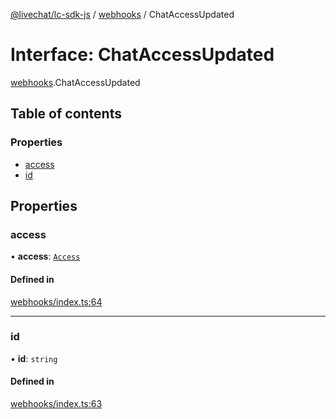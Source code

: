 [@livechat/lc-sdk-js](../README.md) / [webhooks](../modules/webhooks.md) / ChatAccessUpdated

# Interface: ChatAccessUpdated

[webhooks](../modules/webhooks.md).ChatAccessUpdated

## Table of contents

### Properties

- [access](webhooks.ChatAccessUpdated.md#access)
- [id](webhooks.ChatAccessUpdated.md#id)

## Properties

### access

• **access**: [`Access`](webhooks_structures_structures.Access.md)

#### Defined in

[webhooks/index.ts:64](https://github.com/livechat/lc-sdk-js/blob/10347df/src/webhooks/index.ts#L64)

___

### id

• **id**: `string`

#### Defined in

[webhooks/index.ts:63](https://github.com/livechat/lc-sdk-js/blob/10347df/src/webhooks/index.ts#L63)

